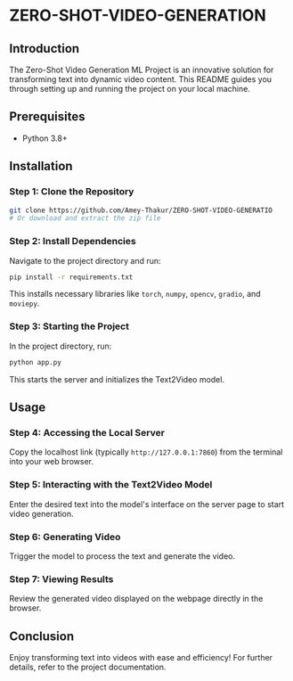 # ZERO-SHOT-VIDEO-GENERATION

## Introduction
The Zero-Shot Video Generation ML Project is an innovative solution for transforming text into dynamic video content. This README guides you through setting up and running the project on your local machine.

## Prerequisites
- Python 3.8+

## Installation

### Step 1: Clone the Repository
```bash
git clone https://github.com/Amey-Thakur/ZERO-SHOT-VIDEO-GENERATIO
# Or download and extract the zip file
```

### Step 2: Install Dependencies
Navigate to the project directory and run:
```bash
pip install -r requirements.txt
```
This installs necessary libraries like `torch`, `numpy`, `opencv`, `gradio`, and `moviepy`.

### Step 3: Starting the Project
In the project directory, run:
```bash
python app.py
```
This starts the server and initializes the Text2Video model.

## Usage

### Step 4: Accessing the Local Server
Copy the localhost link (typically `http://127.0.0.1:7860`) from the terminal into your web browser.

### Step 5: Interacting with the Text2Video Model
Enter the desired text into the model's interface on the server page to start video generation.

### Step 6: Generating Video
Trigger the model to process the text and generate the video.

### Step 7: Viewing Results
Review the generated video displayed on the webpage directly in the browser.

## Conclusion
Enjoy transforming text into videos with ease and efficiency! For further details, refer to the project documentation.
